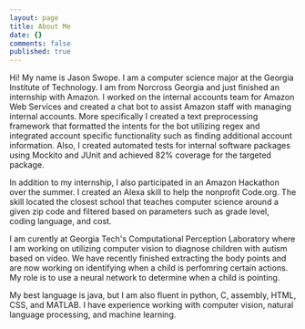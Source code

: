 ```yaml
---
layout: page
title: About Me
date: {}
comments: false
published: true
---
```

    

Hi! My name is Jason Swope. I am a computer science major at the Georgia Institute of Technology. I am from Norcross Georgia and just finished an internship with Amazon. I worked on the internal accounts team for Amazon Web Services and created a chat bot to assist Amazon staff with managing internal accounts. More specifically I created a text preprocessing framework that formatted the intents for the bot utilizing regex and integrated account specific functionality such as finding additional account information. Also, I created automated tests for internal software packages using Mockito and JUnit and achieved 82% coverage for the targeted package.

In addition to my internship, I also participated in an Amazon Hackathon over the summer. I created an Alexa skill to help the nonprofit Code.org. The skill located the closest school that teaches computer science around a given zip code and filtered based on parameters such as grade level, coding language, and cost.
  
I am curently at Georgia Tech's Computational Perception Laboratory where I am working on utilizing computer vision to diagnose children with autism based on video. We have recently finished extracting the body points and are now working on identifying when a child is perfomring certain actions. My role is to use a neural network to determine when a child is pointing.

My best language is java, but I am also fluent in python, C, assembly, HTML, CSS, and MATLAB. I have experience working with computer vision, natural language processing, and machine learning.
